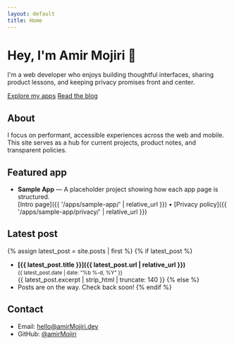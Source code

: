 ```yaml
---
layout: default
title: Home
---
```


# Hey, I'm Amir Mojiri 👋

I'm a web developer who enjoys building thoughtful interfaces, sharing product lessons, and keeping privacy promises front and center.

<p>
  <a class="btn" href="{{ '/apps/' | relative_url }}">Explore my apps</a>
  <a class="btn" href="{{ '/blog/' | relative_url }}">Read the blog</a>
</p>

## About

I focus on performant, accessible experiences across the web and mobile. This site serves as a hub for current projects, product notes, and transparent policies.

## Featured app

- **Sample App** — A placeholder project showing how each app page is structured.  
  [Intro page]({{ '/apps/sample-app/' | relative_url }}) • [Privacy policy]({{ '/apps/sample-app/privacy/' | relative_url }})

## Latest post

{% assign latest_post = site.posts | first %}
{% if latest_post %}

- **[{{ latest_post.title }}]({{ latest_post.url | relative_url }})**  
   <small>{{ latest_post.date | date: "%b %-d, %Y" }}</small>  
   {{ latest_post.excerpt | strip_html | truncate: 140 }}
  {% else %}
- Posts are on the way. Check back soon!
  {% endif %}

## Contact

- Email: [hello@amirMojiri.dev](mailto:hello@amirMojiri.dev)
- GitHub: [@amirMojiri](https://github.com/amirMojiri)
